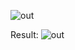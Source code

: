 
![out](https://github.com/Andrudewt/Computing-deforestation-square-in-satellite-images-using-computer-vision-and-machine-learning/assets/137271592/9545e880-2875-4dfd-a9d2-8133e7603b5e)


Result:
![out](https://github.com/Andrudewt/Computing-deforestation-square-in-satellite-images-using-computer-vision-and-machine-learning/assets/137271592/0284d142-31b0-445f-948c-3df03e76288c)
